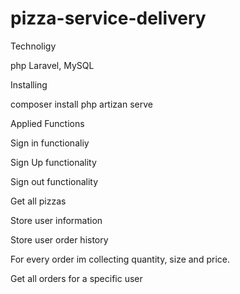 # pizza-service-delivery
Technoligy

php Laravel, MySQL


Installing

composer install
php artizan serve


Applied Functions

Sign in functionaliy

Sign Up functionality

Sign out functionality

Get all pizzas

Store user information

Store user order history

For every order im collecting quantity, size and price.

Get all orders for a specific user
